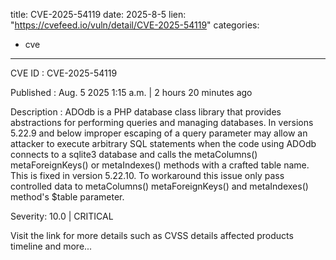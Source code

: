  
title: CVE-2025-54119
date: 2025-8-5
lien: "https://cvefeed.io/vuln/detail/CVE-2025-54119"
categories:
  - cve
---

CVE ID : CVE-2025-54119

Published :  Aug. 5
2025
1:15 a.m. | 2 hours
20 minutes ago

Description : ADOdb is a PHP database class library that provides abstractions for performing queries and managing databases. In versions 5.22.9 and below
improper escaping of a query parameter may allow an attacker to execute arbitrary SQL statements when the code using ADOdb connects to a sqlite3 database and calls the metaColumns()
metaForeignKeys() or metaIndexes() methods with a crafted table name. This is fixed in version 5.22.10. To workaround this issue
only pass controlled data to metaColumns()
metaForeignKeys() and metaIndexes() method's $table parameter.

Severity: 10.0 | CRITICAL

Visit the link for more details
such as CVSS details
affected products
timeline
and more...
